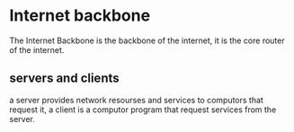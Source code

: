 <!DOCTYPE html>
<html>
<head>
<title>Client side scripting</title>
</head>
<body>

<h1>Internet backbone</h1>
<p>The Internet Backbone is the backbone of the internet, it is the core router of the internet.</p>

<h2>servers and clients</h2>
<p>a server provides network resourses and services to computors that request it, a client is a computor program that request services from the server.</p>

</body>
</html>

